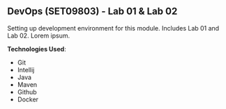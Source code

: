 ## DevOps (SET09803) - Lab 01 & Lab 02
Setting up development environment for this module.
Includes Lab 01 and Lab 02.
Lorem ipsum.

**Technologies Used**:
- Git
- Intellij
- Java
- Maven
- Github
- Docker